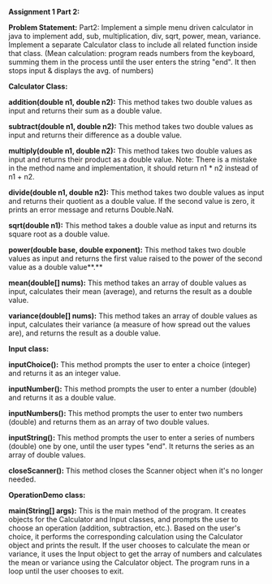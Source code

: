 **Assignment 1 Part 2:**

**Problem Statement:** 
Part2: Implement a simple menu driven calculator in java to implement add, sub, multiplication, div, sqrt, power, mean, variance. Implement a separate Calculator class to include all related function inside that class. (Mean calculation: program reads numbers from the keyboard, summing them in the process until the user enters the string "end". It then stops input & displays the avg. of numbers)

 
 **Calculator Class:**

**addition(double n1, double n2):** This method takes two double values as input and returns their sum as a double value.

**subtract(double n1, double n2):** This method takes two double values as input and returns their difference as a double value.

**multiply(double n1, double n2):** This method takes two double values as input and returns their product as a double value. Note: There is a mistake in the method name and implementation, it should return n1 \* n2 instead of n1 + n2.

**divide(double n1, double n2):** This method takes two double values as input and returns their quotient as a double value. If the second value is zero, it prints an error message and returns Double.NaN.

**sqrt(double n1):** This method takes a double value as input and returns its square root as a double value.

**power(double base, double exponent):** This method takes two double values as input and returns the first value raised to the power of the second value as a double value**.**

**mean(double[] nums):** This method takes an array of double values as input, calculates their mean (average), and returns the result as a double value.

**variance(double[] nums):** This method takes an array of double values as input, calculates their variance (a measure of how spread out the values are), and returns the result as a double value.

**Input class:**

**inputChoice():** This method prompts the user to enter a choice (integer) and returns it as an integer value.

**inputNumber():** This method prompts the user to enter a number (double) and returns it as a double value.

**inputNumbers():** This method prompts the user to enter two numbers (double) and returns them as an array of two double values.

**inputString():** This method prompts the user to enter a series of numbers (double) one by one, until the user types "end". It returns the series as an array of double values.

**closeScanner():** This method closes the Scanner object when it's no longer needed.

**OperationDemo class:**

**main(String[] args):** This is the main method of the program. It creates objects for the Calculator and Input classes, and prompts the user to choose an operation (addition, subtraction, etc.). Based on the user's choice, it performs the corresponding calculation using the Calculator object and prints the result. If the user chooses to calculate the mean or variance, it uses the Input object to get the array of numbers and calculates the mean or variance using the Calculator object. The program runs in a loop until the user chooses to exit.
